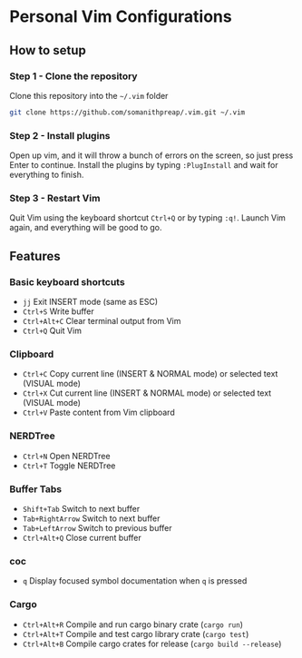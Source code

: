 # Personal Vim Configurations

## How to setup
### Step 1 - Clone the repository
Clone this repository into the ```~/.vim``` folder
```bash
git clone https://github.com/somanithpreap/.vim.git ~/.vim
```

### Step 2 - Install plugins
Open up vim, and it will throw a bunch of errors on the screen, so just press Enter to continue.
Install the plugins by typing ```:PlugInstall``` and wait for everything to finish.

### Step 3 - Restart Vim
Quit Vim using the keyboard shortcut ```Ctrl+Q``` or by typing ```:q!```.
Launch Vim again, and everything will be good to go.

## Features
### Basic keyboard shortcuts
- ```jj``` Exit INSERT mode (same as ESC)
- ```Ctrl+S``` Write buffer
- ```Ctrl+Alt+C``` Clear terminal output from Vim
- ```Ctrl+Q``` Quit Vim

### Clipboard
- ```Ctrl+C``` Copy current line (INSERT & NORMAL mode) or selected text (VISUAL mode)
- ```Ctrl+X``` Cut current line (INSERT & NORMAL mode) or selected text (VISUAL mode)
- ```Ctrl+V``` Paste content from Vim clipboard

### NERDTree
- ```Ctrl+N``` Open NERDTree
- ```Ctrl+T``` Toggle NERDTree

### Buffer Tabs
- ```Shift+Tab``` Switch to next buffer
- ```Tab+RightArrow``` Switch to next buffer
- ```Tab+LeftArrow``` Switch to previous buffer
- ```Ctrl+Alt+Q``` Close current buffer

### coc
- ```q``` Display focused symbol documentation when ```q``` is pressed

### Cargo
- ```Ctrl+Alt+R``` Compile and run cargo binary crate (```cargo run```)
- ```Ctrl+Alt+T``` Compile and test cargo library crate (```cargo test```)
- ```Ctrl+Alt+B``` Compile cargo crates for release (```cargo build --release```)

